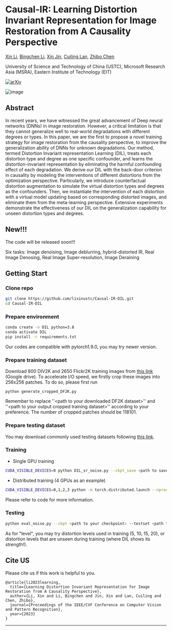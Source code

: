 # Causal-IR: Learning Distortion Invariant Representation for Image Restoration from A Causality Perspective
[Xin Li](http://home.ustc.edu.cn/~lixin666/), [Bingchen Li](), [Xin Jin](http://home.ustc.edu.cn/~jinxustc/), [Cuiling Lan](https://scholar.google.com/citations?user=XZugqiwAAAAJ&hl=en), [Zhibo Chen](https://scholar.google.com/citations?user=1ayDJfsAAAAJ&hl=en)

University of Science and Technology of China (USTC), Microsoft Research Asia (MSRA), Eastern Institute of Technology (EIT) 

[![arXiv](https://img.shields.io/badge/arXiv-Paper-<COLOR>.svg)](https://arxiv.org/pdf/2303.06859.pdf)


![image](https://github.com/lixinustc/Casual-IR-DIL/blob/main/figs/visualization.png)

## Abstract
In recent years, we have witnessed the great advancement of Deep neural networks (DNNs) in image restoration. However, a critical limitation is that they cannot generalize well to real-world degradations with different degrees or types. In this paper, we are the first to propose a novel training strategy for image restoration from the causality perspective, to improve the generalization ability of DNNs for unknown degradations. Our method, termed Distortion Invariant representation Learning (DIL), treats each distortion type and degree as one specific confounder, and learns the distortion-invariant representation by eliminating the harmful confounding effect of each degradation. We derive our DIL with the back-door criterion in causality by modeling the interventions of different distortions from the optimization perspective. Particularly, we introduce counterfactual distortion augmentation to simulate the virtual distortion types and degrees as the confounders. Then, we instantiate the intervention of each distortion with a virtual model updating based on corresponding distorted images, and eliminate them from the meta-learning perspective. Extensive experiments demonstrate the effectiveness of our DIL on the generalization capability for unseen distortion types and degrees.

## New!!!
The code will be released soon!!! 

Six tasks: Image denoising, Image deblurring, hybrid-distorted IR, Real Image Denosing, Real Image Super-resolution, Image Deraining

## Getting Start

### Clone repo
```bash
git clone https://github.com/lixinustc/Causal-IR-DIL.git
cd Causal-IR-DIL
```

### Prepare environment
```bash
conda create -n DIL python=3.8
conda activate DIL
pip install -r requirements.txt
```
Our codes are compatible with pytorch1.9.0, you may try newer version.

### Prepare training dataset
Download 800 DIV2K and 2650 Flickr2K training images from [this link](https://drive.google.com/drive/folders/1B-uaxvV9qeuQ-t7MFiN1oEdA6dKnj2vW?usp=sharing) (Google drive).
To accelerate I/O speed, we firstly crop these images into 256x256 patches. To do so, please first run
```
python generate_cropped_DF2K.py
```
Remember to replace ''\<path to your downloaded DF2K dataset>'' and ''\<path to your output cropped training dataset>'' according to your preference. The number of cropped patches should be 118101.

### Prepare testing dataset
You may download commonly used testing datasets following [this link](https://drive.google.com/drive/folders/1B3DJGQKB6eNdwuQIhdskA64qUuVKLZ9u).

### Training

- Single GPU training
```bash
CUDA_VISIBLE_DEVICES=0 python DIL_sr_noise.py --ckpt_save <path to save your checkpoints> --trainset <path to your cropped DF2K> --batch_size 8 
```

- Distributed training (4 GPUs as an example)
```bash
CUDA_VISIBLE_DEVICES=0,1,2,3 python -m torch.distributed.launch --nproc_per_node=4 DIL_sr_noise.py --ckpt_save <path to save your checkpoints> --trainset <path to your cropped DF2K> --batch_size 8 --gpus 4 --distributed
```

Please refer to code for more information.

### Testing
```bash
python eval_noise.py --ckpt <path to your checkpoint> --testset <path to your testset> --save <path to save results> --level <gaussian noise level>
```
As for "level", you may try distortion levels used in training (5, 10, 15, 20), or distortion levels that are unseen during training (where DIL shows its strength!).




## Cite US
Please cite us if this work is helpful to you.


```
@article{li2023learning,
  title={Learning Distortion Invariant Representation for Image Restoration from A Causality Perspective},
  author={Li, Xin and Li, Bingchen and Jin, Xin and Lan, Cuiling and Chen, Zhibo},
  journal={Proceedings of the IEEE/CVF Conference on Computer Vision and Pattern Recognition},
  year={2023}
}
```


---

